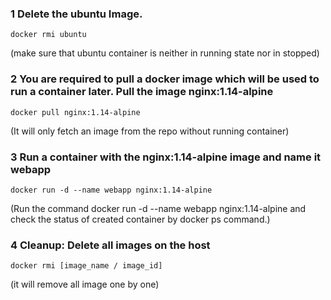### 1 Delete the ubuntu Image.


``` docker rmi ubuntu ```

(make sure that ubuntu container is neither in 
running state nor in stopped)


### 2 You are required to pull a docker image which will be used to run a container later. Pull the image nginx:1.14-alpine



``` docker pull nginx:1.14-alpine ```

(It will only fetch an image from the repo without running container)


### 3 Run a container with the nginx:1.14-alpine image and name it webapp




``` docker run -d --name webapp nginx:1.14-alpine ```

(Run the command docker run -d --name webapp nginx:1.14-alpine 
and check the status of created container by docker ps command.)

### 4 Cleanup: Delete all images on the host



``` docker rmi [image_name / image_id] ```

(it will remove all image one by one)

